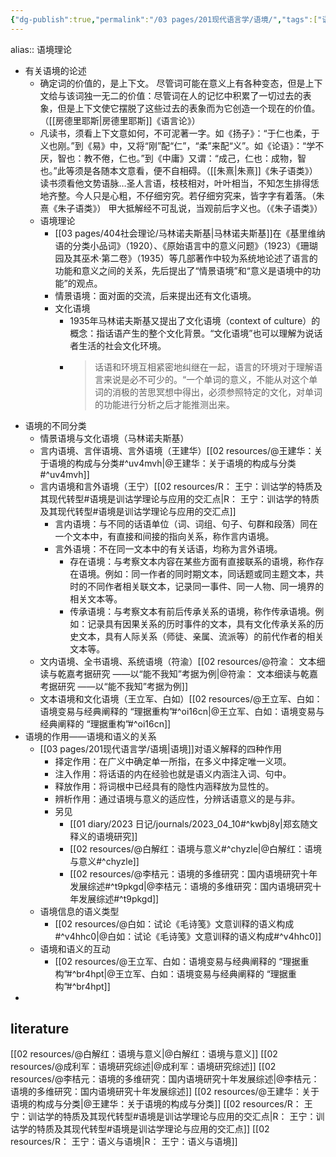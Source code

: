 ```yaml
---
{"dg-publish":true,"permalink":"/03 pages/201现代语言学/语境/","tags":["语言学"],"created":"2024-11-30T21:03:24.826+08:00","updated":"2025-03-02T15:15:33.554+08:00"}
---
```


alias:: 语境理论

- 有关语境的论述
	- 确定词的价值的，是上下文。
	  尽管词可能在意义上有各种变态，但是上下文给与该词独一无二的价值：尽管词在人的记忆中积累了一切过去的表象，但是上下文使它摆脱了这些过去的表象而为它创造一个现在的价值。（[[房德里耶斯\|房德里耶斯]]《语言论》）
	- 凡读书，须看上下文意如何，不可泥著一字。如《扬子》：“于仁也柔，于义也刚。”到《易》中，又将“刚”配“仁”，“柔”来配“义”。如《论语》：“学不厌，智也：教不倦，仁也。”到《中庸》又谓：“成己，仁也：成物，智也。”此等须是各随本文意看，便不自相碍。（[[朱熹\|朱熹]]《朱子语类》）
	  读书须看他文势语脉…圣人言语，枝枝相对，叶叶相当，不知怎生排得恁地齐整。今人只是心粗，不仔细穷究。若仔细穷究来，皆字字有着落。（朱熹《朱子语类》）
	  甲大抵解经不可乱说，当观前后字义也。（《朱子语类》）
	- 语境理论
		- [[03 pages/404社会理论/马林诺夫斯基\|马林诺夫斯基]]在《基里维纳语的分类小品词》（1920）、《原始语言中的意义问题》（1923）《珊瑚园及其巫术·第二卷》（1935）等几部著作中较为系统地论述了语言的功能和意义之间的关系，先后提出了“情景语境”和“意义是语境中的功能”的观点。​
		- 情景语境：面对面的交流，后来提出还有文化语境。​
		- 文化语境
			- 1935年马林诺夫斯基又提出了文化语境（context of culture）的概念：指话语产生的整个文化背景。“文化语境”也可以理解为说话者生活的社会文化环境。
			- > 话语和环境互相紧密地纠继在一起，语言的环境对于理解语言来说是必不可少的。“一个单词的意义，不能从对这个单词的消极的苦思冥想中得出，必须参照特定的文化，对单词的功能进行分析之后才能推测出来。
- 语境的不同分类
	- 情景语境与文化语境（马林诺夫斯基）
	- 言内语境、言伴语境、言外语境（王建华）[[02 resources/@王建华：关于语境的构成与分类#^uv4mvh\|@王建华：关于语境的构成与分类#^uv4mvh]]
	- 言内语境和言外语境（王宁）[[02 resources/R： 王宁：训诂学的特质及其现代转型#语境是训诂学理论与应用的交汇点\|R： 王宁：训诂学的特质及其现代转型#语境是训诂学理论与应用的交汇点]]
		- 言内语境：与不同的话语单位（词、词组、句子、句群和段落）同在一个文本中，有直接和间接的指向关系，称作言内语境。
		- 言外语境：不在同一文本中的有关话语，均称为言外语境。
			- 存在语境：与考察文本内容在某些方面有直接联系的语境，称作存在语境。例如：同一作者的同时期文本，同话题或同主题文本，共时的不同作者相关联文本，记录同一事件、同一人物、同一境界的相关文本等。
			- 传承语境：与考察文本有前后传承关系的语境，称作传承语境。例如：记录具有因果关系的历时事件的文本，具有文化传承关系的历史文本，具有人际关系（师徒、亲属、流派等）的前代作者的相关文本等。
	- 文内语境、全书语境、系统语境（符渝）[[02 resources/@符渝：  文本细读与乾嘉考据研究 ——以“能不我知”考据为例\|@符渝：  文本细读与乾嘉考据研究 ——以“能不我知”考据为例]]
	- 文本语境和文化语境（王立军、白如）[[02 resources/@王立军、白如：语境变易与经典阐释的 “理据重构”#^oi16cn\|@王立军、白如：语境变易与经典阐释的 “理据重构”#^oi16cn]]
- 语境的作用——语境和语义的关系
	- [[03 pages/201现代语言学/语境\|语境]]对语义解释的四种作用
		- 择定作用：在广义中确定单一所指，在多义中择定唯一义项。
		- 注入作用：将话语的内在经验也就是语义内涵注入词、句中。
		- 释放作用：将词根中已经具有的隐性内涵释放为显性的。
		- 辨析作用：通过语境与意义的适应性，分辨话语意义的是与非。
		- 另见
			- [[01 diary/2023 日记/journals/2023_04_10#^kwbj8y\|郑玄随文释义的语境研究]]
			- [[02 resources/@白解红：语境与意义#^chyzle\|@白解红：语境与意义#^chyzle]]
			- [[02 resources/@李桔元：语境的多维研究：国内语境研究十年发展综述#^t9pkgd\|@李桔元：语境的多维研究：国内语境研究十年发展综述#^t9pkgd]]
	- 语境信息的语义类型
		- [[02 resources/@白如：试论《毛诗笺》文意训释的语义构成#^v4hhc0\|@白如：试论《毛诗笺》文意训释的语义构成#^v4hhc0]]
	- 语境和语义的互动
		- [[02 resources/@王立军、白如：语境变易与经典阐释的 “理据重构”#^br4hpt\|@王立军、白如：语境变易与经典阐释的 “理据重构”#^br4hpt]]
-


## literature
[[02 resources/@白解红：语境与意义\|@白解红：语境与意义]]
[[02 resources/@成利军：语境研究综述\|@成利军：语境研究综述]]
[[02 resources/@李桔元：语境的多维研究：国内语境研究十年发展综述\|@李桔元：语境的多维研究：国内语境研究十年发展综述]]
[[02 resources/@王建华：关于语境的构成与分类\|@王建华：关于语境的构成与分类]]
[[02 resources/R： 王宁：训诂学的特质及其现代转型#语境是训诂学理论与应用的交汇点\|R： 王宁：训诂学的特质及其现代转型#语境是训诂学理论与应用的交汇点]]
[[02 resources/R： 王宁：语义与语境\|R： 王宁：语义与语境]]